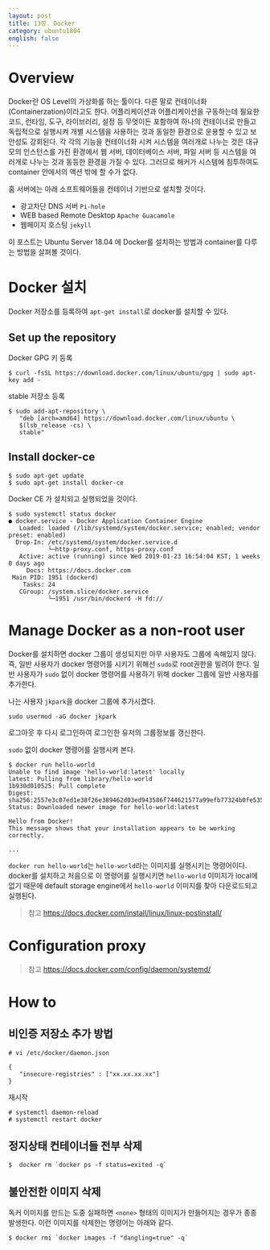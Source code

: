 ```yaml
---
layout: post
title: 13장. Docker
category: ubuntu1804
english: false
---
```


# Overview

Docker란 OS Level의 가상화를 하는 툴이다. 다른 말로 컨테이너화(Containerzation)이라고도 한다. 어플리케이션과 어플리케이션을 구동하는데 필요한 코드, 런타임, 도구, 라이브러리, 설정 등 무엇이든 포함하여 하나의 컨테이너로 만들고 독립적으로 실행시켜 개별 시스템을 사용하는 것과 동일한 환경으로 운용할 수 있고 보안성도 강회된다. 각 각의 기능을 컨테이너화 시켜 시스템을 여러개로 나누는 것은 대규모의 인스턴스를 가진 환경에서 웹 서버, 데이터베이스 서버, 파일 서버 등 시스템을 여러개로 나누는 것과 동등한 환경을 가질 수 있다. 그러므로 해커가 시스템에 침투하여도 container 안에서의 액션 밖에 할 수가 없다.

홈 서버에는 아래 소프트웨어들을 컨테이너 기반으로 설치할 것이다.

- 광고차단 DNS 서버 `Pi-hole`
- WEB based Remote Desktop `Apache Guacamole`
- 웹페이지 호스팅 `jekyll`

이 포스트는 Ubuntu Server 18.04 에 Docker를 설치하는 방법과 container를 다루는 방법을 살펴볼 것이다.

# Docker 설치

Docker 저장소를 등록하여 `apt-get install`로 docker를 설치할 수 있다.

## Set up the repository

Docker GPG 키 등록

```
$ curl -fsSL https://download.docker.com/linux/ubuntu/gpg | sudo apt-key add -
```

stable 저장소 등록

```
$ sudo add-apt-repository \
   "deb [arch=amd64] https://download.docker.com/linux/ubuntu \
   $(lsb_release -cs) \
   stable"
```

## Install docker-ce

```
$ sudo apt-get update
$ sudo apt-get install docker-ce
```

Docker CE 가 설치되고 실행되었을 것이다.

```
$ sudo systemctl status docker
● docker.service - Docker Application Container Engine
   Loaded: loaded (/lib/systemd/system/docker.service; enabled; vendor preset: enabled)
  Drop-In: /etc/systemd/system/docker.service.d
           └─http-proxy.conf, https-proxy.conf
   Active: active (running) since Wed 2019-01-23 16:54:04 KST; 1 weeks 0 days ago
     Docs: https://docs.docker.com
 Main PID: 1951 (dockerd)
    Tasks: 24
   CGroup: /system.slice/docker.service
           └─1951 /usr/bin/dockerd -H fd://
```


# Manage Docker as a non-root user

Docker를 설치하면 docker 그룹이 생성되지만 아무 사용자도 그룹에 속해있지 않다. 즉, 일반 사용자가 docker 명령어를 시키기 위해선 `sudo`로 root권한을 빌려야 한다. 일반 사용자가 `sudo` 없이 docker 명령어를 사용하기 위해 docker 그룹에 일반 사용자를 추가한다.

나는 사용자 `jkpark`을 docker 그룹에 추가시켰다.

```
sudo usermod -aG docker jkpark
```

로그아웃 후 다시 로그인하여 로그인한 유저의 그룹정보를 갱신한다.

`sudo` 없이 docker 명령어를 실행시켜 본다.

```
$ docker run hello-world
Unable to find image 'hello-world:latest' locally
latest: Pulling from library/hello-world
1b930d010525: Pull complete 
Digest: sha256:2557e3c07ed1e38f26e389462d03ed943586f744621577a99efb77324b0fe535
Status: Downloaded newer image for hello-world:latest

Hello from Docker!
This message shows that your installation appears to be working correctly.

...

```

`docker run hello-world`는 `hello-world`라는 이미지를 실행시키는 명령어이다. docker를 설치하고 처음으로 이 명령어를 실행시키면 `hello-world` 이미지가 local에 없기 때문에 default storage engine에서 `hello-world` 이미지를 찾아 다운로드되고 실행된다.

> 참고 https://docs.docker.com/install/linux/linux-postinstall/

# Configuration proxy

> 참고 https://docs.docker.com/config/daemon/systemd/

# How to

## 비인증 저장소 추가 방법

```
# vi /etc/docker/daemon.json

{
   "insecure-registries" : ["xx.xx.xx.xx"]
}
```

재시작

```
# systemctl daemon-reload
# systemctl restart docker
```

##  정지상태 컨테이너들 전부 삭제

```
$  docker rm `docker ps -f status=exited -q`
```


## 불안전한 이미지 삭제

독커 이미지를 만드는 도중 실패하면 `<none>` 형태의 이미지가 만들어지는 경우가 종종 발생한다.
이런 이미지를 삭제한는 명령어는 아래와 같다.

```
$ docker rmi `docker images -f "dangling=true" -q`
```
